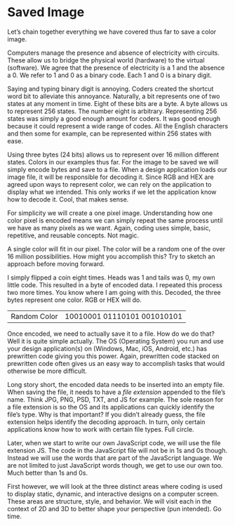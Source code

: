# Saved Image

Let’s chain together everything we have covered thus far to save a color image.

Computers manage the presence and absence of electricity with circuits. These allow us to bridge the physical world (hardware) to the virtual (software). We agree that the presence of electricity is a 1 and the absence a 0. We refer to 1 and 0 as a binary code. Each 1 and 0 is a binary digit.

Saying and typing binary digit is annoying. Coders created the shortcut word bit to alleviate this annoyance. Naturally, a bit represents one of two states at any moment in time. Eight of these bits are a byte. A byte allows us to represent 256 states. The number eight is arbitrary. Representing 256 states was simply a good enough amount for coders. It was good enough because it could represent a wide range of codes. All the English characters and then some for example, can be represented within 256 states with ease. 

Using three bytes (24 bits) allows us to represent over 16 million different states. Colors in our examples thus far. For the image to be saved we will simply encode bytes and save to a file. When a design application loads our image file, it will be responsible for decoding it. Since RGB and HEX are agreed upon ways to represent color, we can rely on the application to display what we intended. This only works if we let the application know how to decode it. Cool, that makes sense.

For simplicity we will create a one pixel image. Understanding how one color pixel is encoded means we can simply repeat the same process until we have as many pixels as we want. Again, coding uses simple, basic, repetitive, and reusable concepts. Not magic.

A single color will fit in our pixel. The color will be a random one of the over 16 million possibilities. How might you accomplish this? Try to sketch an approach before moving forward.

I simply flipped a coin eight times. Heads was 1 and tails was 0, my own little code. This resulted in a byte of encoded data. I repeated this process two more times. You know where I am going with this. Decoded, the three bytes represent one color. RGB or HEX will do.

<table>
  <tr>
    <td>Random Color</td>
    <td>10010001 01110101 001010101</td>
  </tr>
</table>

Once encoded, we need to actually save it to a file. How do we do that? Well it is quite simple actually. The OS (Operating System) you run and use your design application(s) on (Windows, Mac, iOS, Android, etc.) has prewritten code giving you this power. Again, prewritten code stacked on prewritten code often gives us an easy way to accomplish tasks that would otherwise be more difficult.

Long story short, the encoded data needs to be inserted into an empty file. When saving the file, it needs to have a *file extension* appended to the file’s name. Think JPG, PNG, PSD, TXT, and JS for example. The sole reason for a file extension is so the OS and its applications can quickly identify the file’s type. Why is that important? If you didn’t already guess, the file extension helps identify the decoding approach. In turn, only certain applications know how to work with certain file types. Full circle.

Later, when we start to write our own JavaScript code, we will use the file extension JS. The code in the JavaScript file will not be in 1s and 0s though. Instead we will use the words that are part of the JavaScript language. We are not limited to just JavaScript words though, we get to use our own too. Much better than 1s and 0s. 

First however, we will look at the three distinct areas where coding is used to display static, dynamic, and interactive designs on a computer screen. These areas are structure, style, and behavior. We will visit each in the context of 2D and 3D to better shape your perspective (pun intended). Go time.
